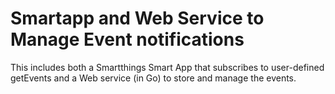 # Smartapp and Web Service to Manage Event notifications
This includes both a Smartthings Smart App that subscribes to user-defined getEvents
and a Web service (in Go) to store and manage the events.
